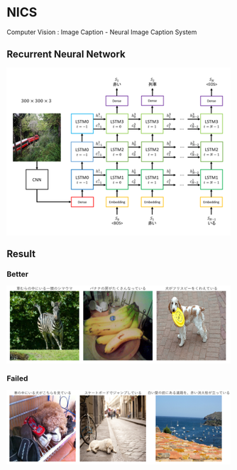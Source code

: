 # NICS

Computer Vision : Image Caption - Neural Image Caption System

## Recurrent Neural Network

<img src="nics.png" align="center">

## Result

### Better

<img src="nics300x300_better.png" align="center">

### Failed

<img src="nics300x300_failed.png" align="center">
